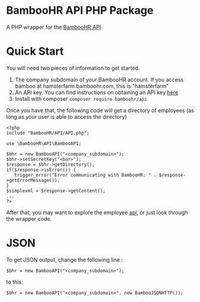 BambooHR API PHP Package
===========

A PHP wrapper for the [BambooHR API](http://www.bamboohr.com/api/documentation)

Quick Start
===========
You will need two pieces of information to get started.

1. The company subdomain of your BambooHR account. If you access bamboo at hamsterfarm.bamboohr.com, this is "hamsterfarm"
2. An API key. You can find instructions on obtaining an API key [here](http://www.bamboohr.com/api/documentation/#authentication)
3. Install with composer `composer require bamboohr/api`

Once you have that, the following code will get a directory of employees (as long as your user is able to access the directory)

````
<?php
include "BambooHR/API/API.php";

use \BambooHR\API\BambooAPI;

$bhr = new BambooAPI("<company_subdomain>");
$bhr->setSecretKey("<bar>");
$response = $bhr->getDirectory();
if($response->isError()) {
   trigger_error("Error communicating with BambooHR: " . $response->getErrorMessage());
}
$simplexml = $response->getContent();
...
?>
````
After that, you may want to explore the employee [api](https://documentation.bamboohr.com/reference/get-employees-directory), or 
just look through the wrapper code.


JSON
====

To get JSON output, change the following line :
``` 
$bhr = new BambooAPI("<company_subdomain>");
```
to this:
``` 
$bhr = new BambooAPI("<company_subdomain>", new BambooJSONHTTP());
```
